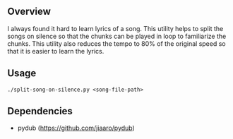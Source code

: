 ## Overview
I always found it hard to learn lyrics of a song. This utility helps to split the songs on silence so that the chunks can be played in loop to familiarize the chunks. This utility also reduces the tempo to 80% of the original speed so that it is easier to learn the lyrics.

## Usage
`./split-song-on-silence.py <song-file-path>`

## Dependencies
* pydub (https://github.com/jiaaro/pydub)
